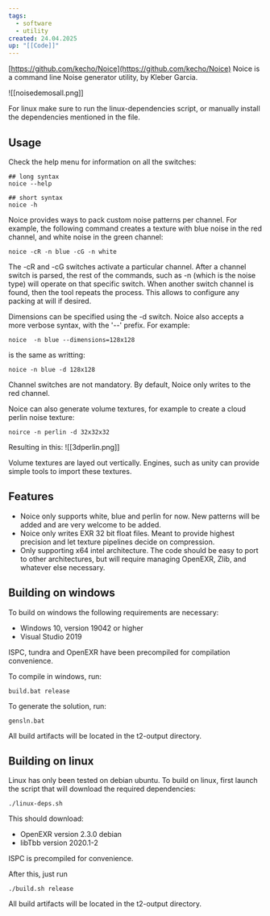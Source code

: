 ```yaml
---
tags:
  - software
  - utility
created: 24.04.2025
up: "[[Code]]"
---
```

[https://github.com/kecho/Noice](https://github.com/kecho/Noice)
Noice is a command line Noise generator utility, by Kleber Garcia.

![[noisedemosall.png]]

For linux make sure to run the linux-dependencies script, or manually install the dependencies mentioned in the file.

## Usage
Check the help menu for information on all the switches:

```shell
## long syntax 
noice --help

## short syntax
noice -h
```

Noice provides ways to pack custom noise patterns per channel. For example, the following command creates a texture with blue noise in the red channel, and white noise in the green channel:

```shell
noice -cR -n blue -cG -n white
```

The -cR and -cG switches activate a particular channel. After a channel switch is parsed, the rest of the commands, such as -n (which is the noise type) will operate on that specific switch. When another switch channel is found, then the tool repeats the process. This allows to configure any packing at will if desired.

Dimensions can be specified using the -d switch. Noice also accepts a more verbose syntax, with the '--' prefix. For example:

```shell
noice  -n blue --dimensions=128x128
```

is the same as writting:

```shell
noice -n blue -d 128x128
```

Channel switches are not mandatory. By default, Noice only writes to the red channel.

Noice can also generate volume textures, for example to create a cloud perlin noise texture:

```shell
noirce -n perlin -d 32x32x32 
```

Resulting in this:
![[3dperlin.png]]

Volume textures are layed out vertically. Engines, such as unity can provide simple tools to import these textures.

## Features
- Noice only supports white, blue and perlin for now. New patterns will be added and are very welcome to be added.
- Noice only writes EXR 32 bit float files. Meant to provide highest precision and let texture pipelines decide on compression.
- Only supporting x64 intel architecture. The code should be easy to port to other architectures, but will require managing OpenEXR, Zlib, and whatever else necessary.

## Building on windows
To build on windows the following requirements are necessary:

- Windows 10, version 19042 or higher
- Visual Studio 2019

ISPC, tundra and OpenEXR have been precompiled for compilation convenience.

To compile in windows, run:

```batchfile
build.bat release
```

To generate the solution, run:

```batchfile
gensln.bat
```

All build artifacts will be located in the t2-output directory.

## Building on linux
Linux has only been tested on debian ubuntu. To build on linux, first launch the script that will download the required dependencies:

```shell
./linux-deps.sh
```

This should download:

- OpenEXR version 2.3.0 debian
- libTbb version 2020.1-2

ISPC is precompiled for convenience.

After this, just run

```shell
./build.sh release
```

All build artifacts will be located in the t2-output directory.